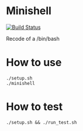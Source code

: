 # Minishell


[![Build Status](https://travis-ci.org/JulienBalestra/minishell.svg?branch=master)](https://travis-ci.org/JulienBalestra/minishell)


Recode of a /bin/bash

# How to use


	./setup.sh
	./minishell
	

# How to test


	./setup.sh && ./run_test.sh
